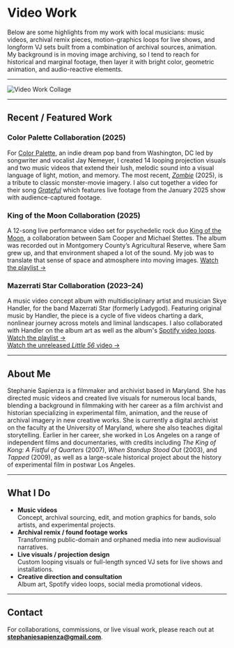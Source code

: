 # Video Work

Below are some highlights from my work with local musicians: music videos, archival remix pieces, motion-graphics loops for live shows, and longform VJ sets built from a combination of archival sources, animation. My background is in moving image archiving, so I tend to reach for historical and marginal footage, then layer it with bright color, geometric animation, and audio-reactive elements. 

---
![Video Work Collage](https://stephaniesapienza.com/video-work-grid.png)

---

## Recent / Featured Work

### Color Palette Collaboration (2025)
For [Color Palette](https://www.colorpalettedc.com/), an indie dream pop band from Washington, DC led by songwriter and vocalist Jay Nemeyer, I created 14 looping projection visuals and two music videos that extend their lush, melodic sound into a visual language of light, motion, and memory. The most recent, *[Zombie](https://youtu.be/ooy9Cz-BiyQ?si=gcH54R_euYRSlJFi)* (2025), is a tribute to classic monster-movie imagery. I also cut together a video for their song *[Grateful](https://youtu.be/yr0B1_mDY5M?si=W_2C1v5tNpdqhLxH)* which features live footage from the January 2025 show with audience-captured footage.

### King of the Moon Collaboration (2025)
A 12-song live performance video set for psychedelic rock duo [King of the Moon](https://custommademusicmag.com/2025/10/just-like-magic-an-interview-with-king-of-the-moon/), a collaboration between Sam Cooper and Michael Stettes. The album was recorded out in Montgomery County’s Agricultural Reserve, where Sam grew up, and that environment shaped a lot of the sound. My job was to translate that sense of space and atmosphere into moving images.
[Watch the playlist →](https://www.youtube.com/playlist?list=PLyHw7jCunGo-k8SFY70Qn0o72imwfTEcP)  

### Mazerrati Star Collaboration (2023–24)
A music video concept album with multidisciplinary artist and musician Skye Handler, for the band Mazerrati Star (formerly Ladygod). Featuring original music by Handler, the piece is a cycle of five videos charting a dark, nonlinear journey across motels and liminal landscapes. I also collaborated with Handler on the album art as well as the album's [Spotify video loops](https://open.spotify.com/album/6vNlH8SslFvDQAXGx0v26u?si=TqXeULp6RGWgHJD9nR1ccA). 
[Watch the playlist →](https://www.youtube.com/playlist?list=PLyHw7jCunGo-k8SFY70Qn0o72imwfTEcP)  
[Watch the unreleased *Little 56* video →](https://youtu.be/GyTu2DPLZmg?si=gkcBUNPrecMANJgZ)

---

## About Me

Stephanie Sapienza is a filmmaker and archivist based in Maryland. She has directed music videos and created live visuals for numerous local bands, blending a background in filmmaking with her career as a film archivist and historian specializing in experimental film, animation, and the reuse of archival imagery in new creative works. She is currently a digital archivist on the faculty at the University of Maryland, where she also teaches digital storytelling. Earlier in her career, she worked in Los Angeles on a range of independent films and documentaries, with credits including *The King of Kong: A Fistful of Quarters* (2007), *When Standup Stood Out* (2003), and *Tapped* (2009), as well as a large-scale historical project about the history of experimental film in postwar Los Angeles.

---

## What I Do

- **Music videos**  
  Concept, archival sourcing, edit, and motion graphics for bands, solo artists, and experimental projects.
- **Archival remix / found footage works**  
  Transforming public-domain and orphaned media into new audiovisual narratives.
- **Live visuals / projection design**  
  Custom looping visuals or full-length synced VJ sets for live shows and installations.
- **Creative direction and consultation**  
  Album art, Spotify video loops, social media promotional videos.

---

## Contact

For collaborations, commissions, or live visual work, please reach out at **[stephaniesapienza@gmail.com](mailto:stephaniesapienza@gmail.com)**.  





